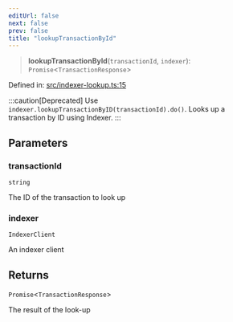 ```yaml
---
editUrl: false
next: false
prev: false
title: "lookupTransactionById"
---
```


> **lookupTransactionById**(`transactionId`, `indexer`): `Promise`\<`TransactionResponse`\>

Defined in: [src/indexer-lookup.ts:15](https://github.com/algorandfoundation/algokit-utils-ts/blob/e57e96ab17213653e656688e8d7251c0107554cf/src/indexer-lookup.ts#L15)

:::caution[Deprecated]
Use `indexer.lookupTransactionByID(transactionId).do()`.
Looks up a transaction by ID using Indexer.
:::

## Parameters

### transactionId

`string`

The ID of the transaction to look up

### indexer

`IndexerClient`

An indexer client

## Returns

`Promise`\<`TransactionResponse`\>

The result of the look-up
